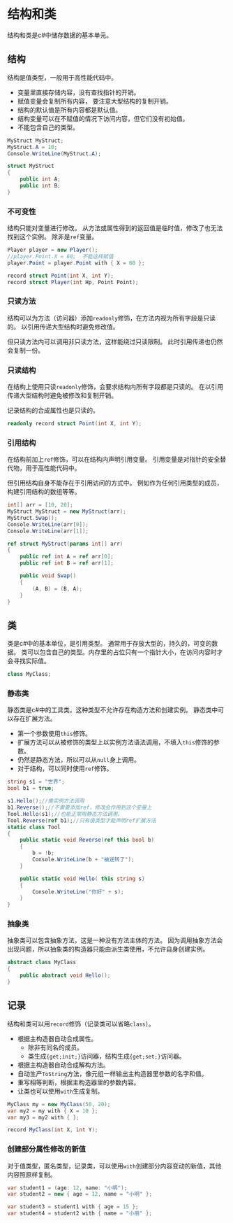 ﻿# 结构和类

结构和类是c#中储存数据的基本单元。

## 结构

结构是值类型，一般用于高性能代码中。

- 变量里直接存储内容，没有查找指针的开销。
- 赋值变量会复制所有内容， 要注意大型结构的复制开销。
- 结构的默认值是所有内容都是默认值。
- 结构变量可以在不赋值的情况下访问内容，但它们没有初始值。
- 不能包含自己的类型。

```csharp
MyStruct MyStruct;
MyStruct.A = 10;
Console.WriteLine(MyStruct.A);

struct MyStruct
{
	public int A;
	public int B;
}
```

### 不可变性 

结构只能对变量进行修改。
从方法或属性得到的返回值是临时值，修改了也无法找到这个实例。
除非是`ref`变量。

```csharp
Player player = new Player();
//player.Point.X = 60;  不能这样赋值 
player.Point = player.Point with { X = 60 };

record struct Point(int X, int Y);
record struct Player(int Hp, Point Point);
```

### 只读方法

结构可以为方法（访问器）添加`readonly`修饰，在方法内视为所有字段是只读的。
以引用传递大型结构时避免修改值。

但只读方法内可以调用非只读方法，这样能绕过只读限制。
此时引用传递也仍然会复制一份。

### 只读结构

在结构上使用只读`readonly`修饰，会要求结构内所有字段都是只读的。
在以引用传递大型结构时避免被修改和复制开销。

记录结构的合成属性也是只读的。

```csharp
readonly record struct Point(int X, int Y);
```

### 引用结构

在结构前加上`ref`修饰，可以在结构内声明引用变量。
引用变量是对指针的安全替代物，用于高性能代码中。

但引用结构自身不能存在于引用访问的方式中。
例如作为任何引用类型的成员，构建引用结构的数组等等。

```csharp
int[] arr = [10, 20];
MyStruct MyStruct = new MyStruct(arr); 
MyStruct.Swap();
Console.WriteLine(arr[0]);
Console.WriteLine(arr[1]);

ref struct MyStruct(params int[] arr)
{
	public ref int A = ref arr[0];
	public ref int B = ref arr[1];

	public void Swap()
	{
		(A, B) = (B, A);
	}
}
```

## 类

类是c#中的基本单位，是引用类型。
通常用于存放大型的，持久的，可变的数据。
类可以包含自己的类型。内存里的占位只有一个指针大小，在访问内容时才会寻找实际值。

```csharp
class MyClass;
```

### 静态类

静态类是c#中的工具类。这种类型不允许存在构造方法和创建实例。
静态类中可以存在扩展方法。

- 第一个参数使用`this`修饰。
- 扩展方法可以从被修饰的类型上以实例方法语法调用，不填入`this`修饰的参数。
- 仍然是静态方法，所以可以从`null`身上调用。
- 对于结构，可以同时使用`ref`修饰。


```csharp
string s1 = "世界";
bool b1 = true;

s1.Hello();//像实例方法调用
b1.Reverse();//不需要添加ref，修改会作用到这个变量上
Tool.Hello(s1);//也能正常用静态方法调用。
Tool.Reverse(ref b1);//只有值类型才能声明ref扩展方法
static class Tool
{
	public static void Reverse(ref this bool b)
	{
		b = !b;
		Console.WriteLine(b + "被逆转了");
	}

	public static void Hello( this string s)
	{
		Console.WriteLine("你好" + s);
	}
} 
```

### 抽象类

抽象类可以包含抽象方法，这是一种没有方法主体的方法。
因为调用抽象方法会出现问题，所以抽象类的构造器只能由派生类使用，不允许自身创建实例。

```csharp
abstract class MyClass
{
	public abstract void Hello();
}
```

## 记录

结构和类可以用`record`修饰（记录类可以省略`class`）。

- 根据主构造器自动合成属性。
  - 除非有同名的成员。
  - 类生成`{get;init;}`访问器，结构生成`{get;set;}`访问器。
- 根据主构造器自动合成解构方法。
- 自动生产`ToString`方法，像元组一样输出主构造器里参数的名字和值。
- 重写相等判断，根据主构造器里的参数内容。
- 让类也可以使用`with`生成复制。

```csharp
MyClass my = new MyClass(50, 20);
var my2 = my with { X = 10 };
var my3 = my2 with { };

record MyClass(int X, int Y);
```

### 创建部分属性修改的新值

对于值类型，匿名类型，记录类，可以使用`with`创建部分内容变动的新值，其他内容照原样复制。

```csharp
var student1 = (age: 12, name: "小明");
var student2 = new { age = 12, name = "小明" };

var student3 = student1 with { age = 15 };
var student4 = student2 with { name = "小丽" };
```
